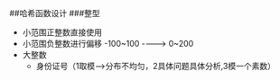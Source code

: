 ##哈希函数设计
###整型
* 小范围正整数直接使用
* 小范围负整数进行偏移 -100~100 ----> 0~200
* 大整数
    * 身份证号（1取模-->分布不均匀，2具体问题具体分析,3模一个素数）